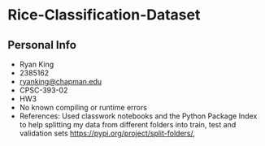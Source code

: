 # Rice-Classification-Dataset
## Personal Info
* Ryan King
* 2385162
* ryanking@chapman.edu
* CPSC-393-02
* HW3
* No known compiling or runtime errors
* References: Used classwork notebooks and the Python Package Index to help splitting my data from different folders into train, test and validation sets https://pypi.org/project/split-folders/, 
